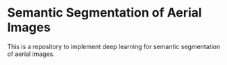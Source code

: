 # Semantic Segmentation of Aerial Images

This is a repository to implement deep learning for semantic segmentation of
aerial images.
